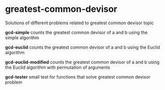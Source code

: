 # greatest-common-devisor
Solutions of different problems related to greatest common devisor topic

<b>gcd-simple</b> counts the greatest common devisor of a and b using the simple algorithm

<b>gcd-euclid</b> counts the greatest common devisor of a and b using the Euclid algorithm

<b>gcd-euclid-modified</b> counts the greatest common devisor of a and b using the Euclid algorithm with permutation of arguments

<b>gcd-tester</b> small test for functions that solve greatest common devisor problem
